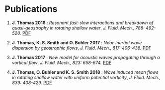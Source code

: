 
# Publications

1. **J. Thomas 2016** : *Resonant fast-slow interactions and breakdown of quasi-geostrophy in rotating shallow water*, _J. Fluid. Mech., 788: 492-520._ [PDF](URL_HERE)

2. **J. Thomas, K. S. Smith and O. Buhler 2017** : *Near-inertial wave dispersion by geostrophic flows*, _J. Fluid. Mech., 817: 406-438._ [PDF](URL_HERE)

3. **J. Thomas 2017** : *New model for acoustic waves propagating through a vortical flow*, _J. Fluid. Mech., 823: 658-674._ [PDF](URL_HERE)

4. **J. Thomas, O. Buhler and K. S. Smith 2018** : *Wave induced mean flows in rotating shallow water with uniform potential vorticity*, _J. Fluid. Mech., 839: 408-429._ [PDF](URL_HERE)

